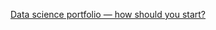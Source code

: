 [Data science portfolio — how should you start?](https://medium.com/@sagnik.jena/data-science-portfolio-how-should-you-start-b3f049d175c0)